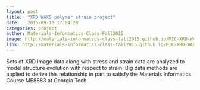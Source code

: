 ```yaml
---
layout: post
title:  "XRD WAXS polymer strain project"
date:   2015-09-10 17:04:20
categories: project
author: Materials-Informatics-Class-Fall2015
image: http://materials-informatics-class-fall2015.github.io/MIC-XRD-WAXS-polymers/img/Abhirams%20WAXs%20picture.jpg
link: http://materials-informatics-class-fall2015.github.io/MIC-XRD-WAXS-polymers/
---
```

Sets of XRD image data along with stress and strain data are analyzed to model structure evolution with respect to strain. Big data methods are applied to derive this relationship in part to satisfy the Materials Informatics Course ME8883 at Georgia Tech.